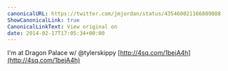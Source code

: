 ```yaml
---
canonicalURL: https://twitter.com/jmjordan/status/435460021166809088
ShowCanonicalLink: true
CanonicalLinkText: View original on
date: 2014-02-17T17:05:34+00:00
---
```

I'm at Dragon Palace w/ @tylerskippy [http://4sq.com/1bejA4h](http://4sq.com/1bejA4h)